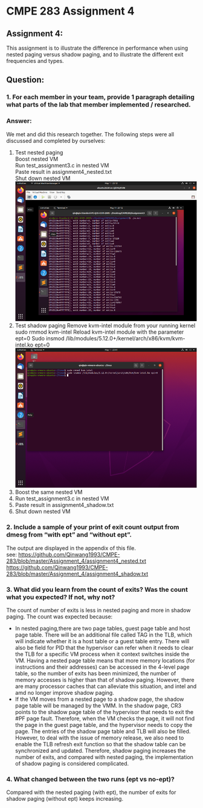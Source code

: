 # CMPE 283 Assignment 4  
 

## Assignment 4:  
This assignment is to illustrate the difference in performance when using nested paging versus shadow paging, and to illustrate the different exit frequencies and types.   

## Question: 
### 1. For each member in your team, provide 1 paragraph detailing what parts of the lab that member implemented / researched. 
### Answer:
We met and did this research together. The following steps were all discussed and completed by ourselves:  
1. Test nested paging  
  Boost nested VM  
  Run test_assignment3.c in nested VM  
  Paste result in assignment4_nested.txt  
  Shut down nested VM  
  ![image](https://github.com/Qinwang1993/CMPE-283/blob/master/Assignment_4/Picture1.png)
2. Test shadow paging
  Remove kvm-intel module from your running kernel
  sudo rmmod kvm-intel
  Reload kvm-intel module with the parameter ept=0
  Sudo insmod /lib/modules/5.12.0+/kernel/arch/x86/kvm/kvm-intel.ko ept=0
   ![image](https://github.com/Qinwang1993/CMPE-283/blob/master/Assignment_4/Picture2.png)
3. Boost the same nested VM
4. Run test_assignment3.c in nested VM
5. Paste result in assignment4_shadow.txt
6. Shut down nested VM

### 2. Include a sample of your print of exit count output from dmesg from “with ept” and “without ept”.
 The output are displayed in the appendix of this file.  
 see:
 https://github.com/Qinwang1993/CMPE-283/blob/master/Assignment_4/assignment4_nested.txt
 https://github.com/Qinwang1993/CMPE-283/blob/master/Assignment_4/assignment4_shadow.txt
 
### 3. What did you learn from the count of exits? Was the count what you expected? If not, why not?
The count of number of exits is less in nested paging and more in shadow paging.
The count was expected because:
- In nested paging,there are two page tables, guest page table and host page table. There will be an additional file called TAG in the TLB, which will indicate whether it is a host table or a guest table entry. There will also be field for PID that the hypervisor can refer when it needs to clear the TLB for a specific VM process when it context switches inside the VM. Having a nested page table means that more memory locations (for instructions and their addresses) can be accessed in the 4-level page table, so the number of exits has been minimized, the number of memory accesses is higher than that of shadow paging. However, there are many processor caches that can alleviate this situation, and intel and amd no longer improve shadow paging.
- If the VM moves from a nested page to a shadow page, the shadow page table will be managed by the VMM. In the shadow page, CR3 points to the shadow page table of the hypervisor that needs to exit the #PF page fault. Therefore, when the VM checks the page, it will not find the page in the guest page table, and the hypervisor needs to copy the page. The entries of the shadow page table and TLB will also be filled. However, to deal with the issue of memory release, we also need to enable the TLB refresh exit function so that the shadow table can be synchronized and updated. Therefore, shadow paging increases the number of exits, and compared with nested paging, the implementation of shadow paging is considered complicated.

### 4. What changed between the two runs (ept vs no-ept)?
Compared with the nested paging (with ept), the number of exits for shadow paging (without ept) keeps increasing.
